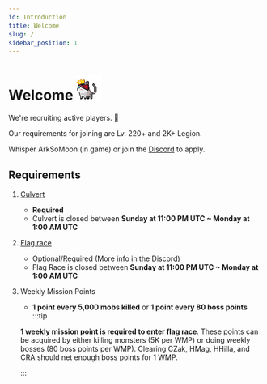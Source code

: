 ```yaml
---
id: Introduction
title: Welcome
slug: /
sidebar_position: 1
---
```


# Welcome ![Crowned cat](../static/img/crownedCat.gif)

We're recruiting active players. 💪

Our requirements for joining are Lv. 220+ and 2K+ Legion.

Whisper ArkSoMoon (in game) or join the [Discord](https://discord.gg/x7FCtCC) to apply.

## Requirements
1. [Culvert](./culvert)
   - **Required**
   - Culvert is closed between **Sunday at 11:00 PM UTC ~ Monday at 1:00 AM UTC**
2. [Flag race](./flag)
   - Optional/Required (More info in the Discord)
   - Flag Race is closed between **Sunday at 11:00 PM UTC ~ Monday at 1:00 AM UTC**
3. Weekly Mission Points
   - **1 point every 5,000 mobs killed** or **1 point every 80 boss points**
    :::tip

    **1 weekly mission point is required to enter flag race**.
    These points can be acquired by either killing monsters (5K per WMP) or doing weekly bosses (80 boss points per WMP).
    Clearing CZak, HMag, HHilla, and CRA should net enough boss points for 1 WMP.

    :::